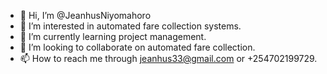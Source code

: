 - 👋 Hi, I’m @JeanhusNiyomahoro
- 👀 I’m interested in automated fare collection systems.
- 🌱 I’m currently learning project management.
- 💞️ I’m looking to collaborate on automated fare collection.
- 📫 How to reach me through jeanhus33@gmail.com or +254702199729.

<!---
JeanhusNiyomahoro/JeanhusNiyomahoro is a ✨ special ✨ repository because its `README.md` (this file) appears on your GitHub profile.
You can click the Preview link to take a look at your changes.
--->
